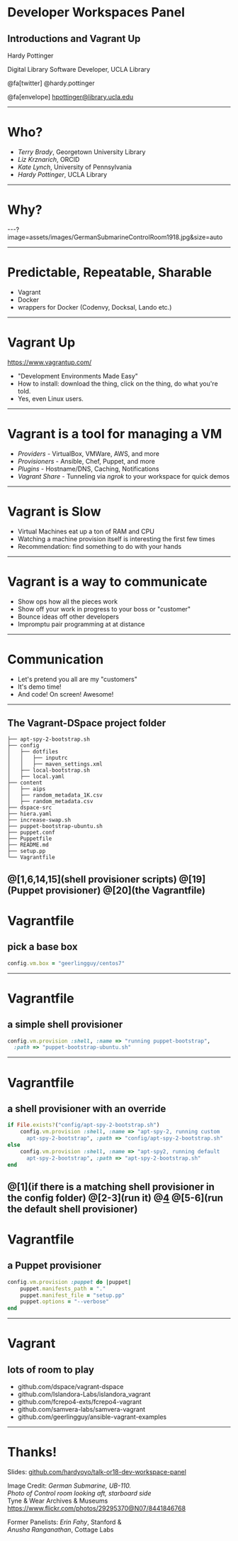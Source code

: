 # Developer Workspaces Panel
## Introductions and Vagrant Up

Hardy Pottinger

Digital Library Software Developer, UCLA Library

@fa[twitter] @hardy.pottinger

@fa[envelope] hpottinger@library.ucla.edu

---
# Who?
* *Terry Brady*, Georgetown University Library
* *Liz Krznarich*, ORCID
* *Kate Lynch*, University of Pennsylvania
* *Hardy Pottinger*, UCLA Library

---
# Why?

---?image=assets/images/GermanSubmarineControlRoom1918.jpg&size=auto

---
# Predictable, Repeatable, Sharable
* Vagrant
* Docker
* wrappers for Docker (Codenvy, Docksal, Lando etc.)

---
# Vagrant Up
https://www.vagrantup.com/
* "Development Environments Made Easy"
* How to install: download the thing, click on the thing, do what you're told.
* Yes, even Linux users.

---
# Vagrant is a tool for managing a VM
* _Providers_ - VirtualBox, VMWare, AWS, and more
* _Provisioners_ - Ansible, Chef, Puppet, and more
* _Plugins_ - Hostname/DNS, Caching, Notifications
* _Vagrant Share_ - Tunneling via *ngrok* to your workspace for quick demos

---
# Vagrant is Slow
* Virtual Machines eat up a ton of RAM and CPU
* Watching a machine provision itself is interesting the first few times
* Recommendation: find something to do with your hands

---
# Vagrant is a way to communicate
* Show ops how all the pieces work
* Show off your work in progress to your boss or "customer"
* Bounce ideas off other developers
* Impromptu pair programming at at distance

---
# Communication
* Let's pretend you all are my "customers"
* It's demo time!
* And code! On screen! Awesome!

---
## The Vagrant-DSpace project folder
```
├── apt-spy-2-bootstrap.sh
├── config
│   ├── dotfiles
│   │   ├── inputrc
│   │   ├── maven_settings.xml
│   ├── local-bootstrap.sh
│   ├── local.yaml
├── content
│   ├── aips
│   ├── random_metadata_1K.csv
│   ├── random_metadata.csv
├── dspace-src
├── hiera.yaml
├── increase-swap.sh
├── puppet-bootstrap-ubuntu.sh
├── puppet.conf
├── Puppetfile
├── README.md
├── setup.pp
└── Vagrantfile
```
@[1,6,14,15](shell provisioner scripts)
@[19](Puppet provisioner)
@[20](the Vagrantfile)
---
# Vagrantfile
## pick a base box
```ruby
config.vm.box = "geerlingguy/centos7"
```
---
# Vagrantfile
## a simple shell provisioner
```ruby
config.vm.provision :shell, :name => "running puppet-bootstrap",
  :path => "puppet-bootstrap-ubuntu.sh"
```
---
# Vagrantfile
## a shell provisioner with an override
```ruby
if File.exists?("config/apt-spy-2-bootstrap.sh")
    config.vm.provision :shell, :name => "apt-spy-2, running custom
      apt-spy-2-bootstrap", :path => "config/apt-spy-2-bootstrap.sh"
else
    config.vm.provision :shell, :name => "apt-spy2, running default
      apt-spy-2-bootstrap", :path => "apt-spy-2-bootstrap.sh"
end
```
@[1](if there is a matching shell provisioner in the config folder)
@[2-3](run it)
@[4](otherwise...)
@[5-6](run the default shell provisioner)
---
# Vagrantfile
## a Puppet provisioner
```ruby
config.vm.provision :puppet do |puppet|
    puppet.manifests_path = "."
    puppet.manifest_file = "setup.pp"
    puppet.options = "--verbose"
end
```
---
# Vagrant
## lots of room to play
 * github.com/dspace/vagrant-dspace
 * github.com/Islandora-Labs/islandora_vagrant
 * github.com/fcrepo4-exts/fcrepo4-vagrant
 * github.com/samvera-labs/samvera-vagrant
 * github.com/geerlingguy/ansible-vagrant-examples

---
# Thanks!

Slides: [github.com/hardyoyo/talk-or18-dev-workspace-panel](https://github.com/hardyoyo/talk-or18-dev-workspace-panel)

Image Credit: *German Submarine, UB-110.  
Photo of Control room looking aft, starboard side*  
Tyne & Wear Archives & Museums
https://www.flickr.com/photos/29295370@N07/8441846768

Former Panelists: *Erin Fahy*, Stanford &  
*Anusha Ranganathan*, Cottage Labs
